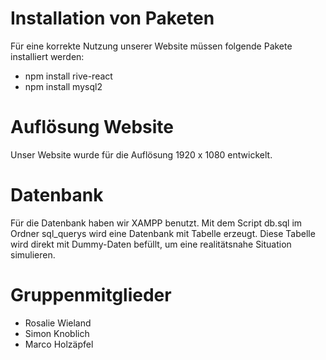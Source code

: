 # Installation von Paketen

Für eine korrekte Nutzung unserer Website müssen folgende Pakete installiert werden:

 - npm install rive-react
 - npm install mysql2

# Auflösung Website

Unser Website wurde für die Auflösung 1920 x 1080 entwickelt.

# Datenbank 

Für die Datenbank haben wir XAMPP benutzt. Mit dem Script db.sql im Ordner sql_querys wird eine Datenbank mit Tabelle 
erzeugt. Diese Tabelle wird direkt mit Dummy-Daten befüllt, um eine realitätsnahe Situation simulieren.

# Gruppenmitglieder 
 
- Rosalie Wieland
- Simon Knoblich 
- Marco Holzäpfel

